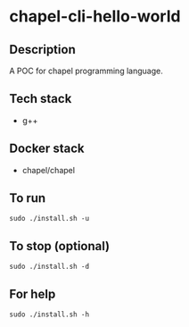 # chapel-cli-hello-world

## Description
A POC for chapel programming language.

## Tech stack
- g++

## Docker stack
- chapel/chapel

## To run
`sudo ./install.sh -u`

## To stop (optional)
`sudo ./install.sh -d`

## For help
`sudo ./install.sh -h`
